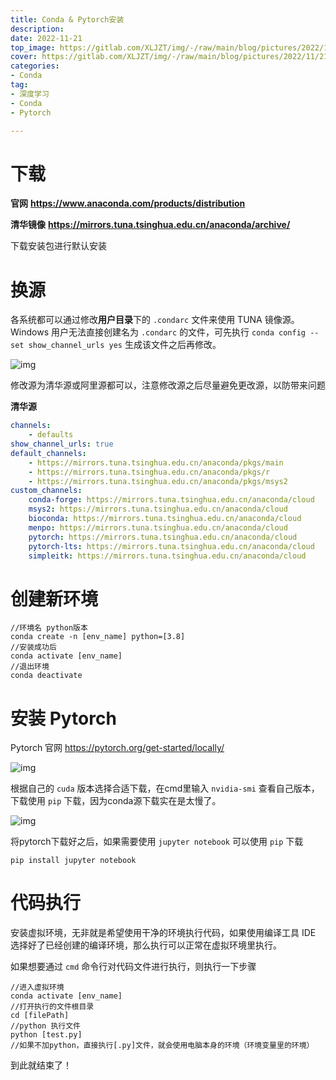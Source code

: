 ```yaml
---
title: Conda & Pytorch安装
description: 
date: 2022-11-21
top_image: https://gitlab.com/XLJZT/img/-/raw/main/blog/pictures/2022/11/21_19_20_29_asynccode.
cover: https://gitlab.com/XLJZT/img/-/raw/main/blog/pictures/2022/11/21_19_20_29_asynccode.
categories: 
- Conda
tag: 
- 深度学习
- Conda
- Pytorch

---
```


# 下载

**官网** **https://www.anaconda.com/products/distribution**

**清华镜像** **https://mirrors.tuna.tsinghua.edu.cn/anaconda/archive/**

下载安装包进行默认安装

# 换源

各系统都可以通过修改**用户目录**下的 `.condarc` 文件来使用 TUNA 镜像源。Windows 用户无法直接创建名为 `.condarc` 的文件，可先执行 `conda config --set show_channel_urls yes` 生成该文件之后再修改。

![img](https://gitlab.com/XLJZT/img/-/raw/main/blog/pictures/2022/11/21_19_20_26_asynccode.)

修改源为清华源或阿里源都可以，注意修改源之后尽量避免更改源，以防带来问题

**清华源**

```YAML
channels:
    - defaults
show_channel_urls: true
default_channels:
    - https://mirrors.tuna.tsinghua.edu.cn/anaconda/pkgs/main
    - https://mirrors.tuna.tsinghua.edu.cn/anaconda/pkgs/r
    - https://mirrors.tuna.tsinghua.edu.cn/anaconda/pkgs/msys2
custom_channels:
    conda-forge: https://mirrors.tuna.tsinghua.edu.cn/anaconda/cloud
    msys2: https://mirrors.tuna.tsinghua.edu.cn/anaconda/cloud
    bioconda: https://mirrors.tuna.tsinghua.edu.cn/anaconda/cloud
    menpo: https://mirrors.tuna.tsinghua.edu.cn/anaconda/cloud
    pytorch: https://mirrors.tuna.tsinghua.edu.cn/anaconda/cloud
    pytorch-lts: https://mirrors.tuna.tsinghua.edu.cn/anaconda/cloud
    simpleitk: https://mirrors.tuna.tsinghua.edu.cn/anaconda/cloud
```

# 创建新环境

```Shell
//环境名 python版本
conda create -n [env_name] python=[3.8]
//安装成功后
conda activate [env_name]
//退出环境
conda deactivate
```

# 安装 Pytorch

Pytorch 官网 https://pytorch.org/get-started/locally/

![img](https://gitlab.com/XLJZT/img/-/raw/main/blog/pictures/2022/11/21_19_20_29_asynccode.)

根据自己的 `cuda` 版本选择合适下载，在cmd里输入 `nvidia-smi` 查看自己版本，下载使用 `pip` 下载，因为conda源下载实在是太慢了。

![img](https://gitlab.com/XLJZT/img/-/raw/main/blog/pictures/2022/11/21_19_20_31_asynccode.)

将pytorch下载好之后，如果需要使用 `jupyter notebook` 可以使用 `pip`  下载

```Shell
pip install jupyter notebook
```

# 代码执行

安装虚拟环境，无非就是希望使用干净的环境执行代码，如果使用编译工具 IDE 选择好了已经创建的编译环境，那么执行可以正常在虚拟环境里执行。

如果想要通过 `cmd` 命令行对代码文件进行执行，则执行一下步骤

```Shell
//进入虚拟环境
conda activate [env_name]
//打开执行的文件根目录
cd [filePath]
//python 执行文件
python [test.py]
//如果不加python，直接执行[.py]文件，就会使用电脑本身的环境（环境变量里的环境）
```

到此就结束了！